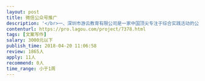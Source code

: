 ```yaml
---                
layout: post       
title: 微信公众号推广           
description: '</br>一、深圳市游云教育有限公司是一家中国顶尖专注于综合实践活动的公司，与中国野生动物保护协会达成协议，推动中国综合实践活动课程推广。创始人游云女士获得中国生态英雄称号，从事教育工作30年。</br>二、游云教育推出深圳市实践活动研学，国内外多地寒暑期研学旅行等项目</br>三、可参考产品：美国新泽西自然生态研学旅行、北京麋鹿苑珍稀动物全追踪等</br>四、要求：有一定写作基础、能戳中家长痛点、对综合实践活动有一定的理解</br>'     
contenturl: https://pro.lagou.com/project/7378.html      
tags: [文案写作]            
salary: 3000元以下          
publish_time: 2018-04-20 11:06:58         
review: 1865人                   
apply: 11人                   
recommend: 0人                   
time_range: 小于1周              
---                 
```

